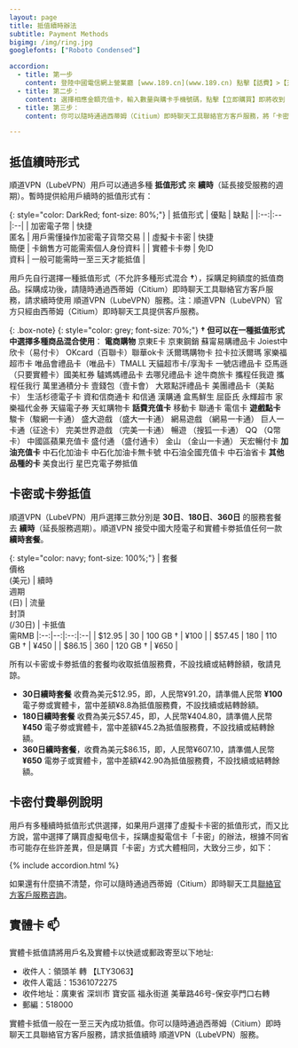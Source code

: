```yaml
---
layout: page
title: 抵值續時辦法
subtitle: Payment Methods
bigimg: /img/ring.jpg
googlefonts: ["Roboto Condensed"]

accordion:
  - title: 第一步
    content: 登陸中國電信網上營業廳 [www.189.cn](www.189.cn) 點擊【話費】>【充值卡購買】進入購買頁面： ![中國電信網上營業廳](/img/dianxin_01.jpg)
  - title: 第二步：
    content: 選擇相應金額充值卡，輸入數量與購卡手機號碼，點擊【立即購買】即將收到「卡密」信息到購卡手機： ![中國電信網上營業廳](/img/dianxin_02.jpg)
  - title: 第三步：
    content: 你可以隨時通過西蒂姆（Citium）即時聊天工具聯絡官方客戶服務，將「卡密」發送給客戶服務人員，請求抵值續時 順道VPN（LubeVPN）服務。

---
```


## 抵值續時形式

順道VPN（LubeVPN）用戶可以通過多種 __抵值形式__ 來 __續時__（延長接受服務的週期）。暫時提供給用戶續時的抵值形式有：

{: style="color: DarkRed; font-size: 80%;"}
| 抵值形式 | 優點 | 缺點 |
|:--:|:--|:--|
| 加密電子幣 | 快捷<br>匿名 | 用戶需懂操作加密電子貨幣交易 |
| 虛擬卡卡密 | 快捷<br>簡便 | 卡銷售方可能需索個人身份資料 |
| 實體卡卡劵 | 免ID<br>資料 | 一般可能需時一至三天才能抵值 |

用戶先自行選擇一種抵值形式（不允許多種形式混合 **†**），採購足夠額度的抵值商品。採購成功後，請隨時通過西蒂姆（Citium）即時聊天工具聯絡官方客戶服務，請求續時使用 順道VPN（LubeVPN）服務。注：順道VPN（LubeVPN）官方只經由西蒂姆（Citium）即時聊天工具提供客戶服務。

{: .box-note}
{: style="color: grey; font-size: 70%;"}
**† 但可以在一種抵值形式中選擇多種商品混合使用**：
__電商購物__ 京東E卡 京東鋼銷 蘇甯易購禮品卡 Joiest中欣卡（易付卡） OKcard（百聯卡）聯華ok卡 沃爾瑪購物卡 拉卡拉沃爾瑪 家樂福超市卡 唯品會禮品卡（唯品卡）TMALL 天貓超市卡/享淘卡 一號店禮品卡 亞馬遜（只要實體卡）國美紅券 驢媽媽禮品卡 去哪兒禮品卡 途牛商旅卡 攜程任我遊 攜程任我行 萬里通積分卡 壹錢包（壹卡會） 大眾點評禮品卡 美團禮品卡（美點卡） 生活杉德電子卡 資和信商通卡 和信通 漢購通 盒馬鮮生 屈臣氏 永輝超市 家樂福代金券 天貓電子券 天虹購物卡
__話費充值卡__
移動卡 聯通卡 電信卡
__遊戲點卡__
駿卡（駿網一卡通） 盛大遊戲 （盛大一卡通） 網易遊戲 （網易一卡通） 巨人一卡通（征途卡） 完美世界遊戲 （完美一卡通） 暢遊 （搜狐一卡通） QQ （Q幣卡） 中國區蘋果充值卡 盛付通 （盛付通卡） 金山 （金山一卡通） 天宏暢付卡
__加油充值卡__
中石化加油卡 中石化加油卡無卡號 中石油全國充值卡 中石油省卡
__其他品種的卡__
美食出行 星巴克電子劵抵值


## 卡密或卡劵抵值

順道VPN（LubeVPN）用戶選擇三款分別是 __30日__、__180日__、__360日__ 的服務套餐去 __續時__（延長服務週期）。順道VPN 接受中國大陸電子和實體卡劵抵值任何一款 __續時套餐__。

{: style="color: navy; font-size: 100%;"}
| 套餐<br>價格<br>(美元) | 續時<br>週期<br>(日)  | 流量<br>封頂<br>(/30日) | 卡抵值<br>需RMB
|:--:|--:|:--:|:--|
| $12.95 | 30 | 100 GB † | ¥100 |
| $57.45 | 180 | 110 GB † | ¥450 |
| $86.15 | 360 | 120 GB † | ¥650 |

所有以卡密或卡劵抵值的套餐均收取抵值服務費，不設找續或結轉餘額，敬請見諒。

- __30日續時套餐__ 收費為美元$12.95，即，人民幣¥91.20，請準備人民幣 __¥100__ 電子劵或實體卡，當中差額¥8.8為抵值服務費，不設找續或結轉餘額。
- __180日續時套餐__ 收費為美元$57.45，即，人民幣¥404.80，請準備人民幣 __¥450__ 電子劵或實體卡，當中差額¥45.2為抵值服務費，不設找續或結轉餘額。
- __360日續時套餐__，收費為美元$86.15，即，人民幣¥607.10，請準備人民幣 __¥650__ 電劵子或實體卡，當中差額¥42.90為抵值服務費，不設找續或結轉餘額。

## 卡密付費舉例說明

用戶有多種續時抵值形式供選擇，如果用戶選擇了虛擬卡卡密的抵值形式，而又比方說，當中選擇了購買虛擬电信卡，採購虛擬電信卡「卡密」的辦法，根據不同省市可能存在些許差異，但是購買「卡密」方式大體相同，大致分三步，如下：

{% include accordion.html %}

如果還有什麼搞不清楚，你可以隨時通過西蒂姆（Citium）即時聊天工具[聯絡官方客戶服務咨詢](../contact_us)。

## 實體卡 :mailbox:

實體卡抵值請將用戶名及實體卡以快遞或郵政寄至以下地址:

- 收件人：領頭羊 轉 【LTY3063】
- 收件人電話：15361072275
- 收件地址：廣東省 深圳市 寶安區 福永街道 美華路46号-保安亭門口右轉
- 郵編：518000

實體卡抵值一般在一至三天內成功抵值。你可以隨時通過西蒂姆（Citium）即時聊天工具聯絡官方客戶服務，請求抵值續時 順道VPN（LubeVPN）服務。
